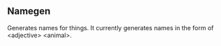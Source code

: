 ## Namegen

Generates names for things. It currently generates names in the form of \<adjective> \<animal>.
